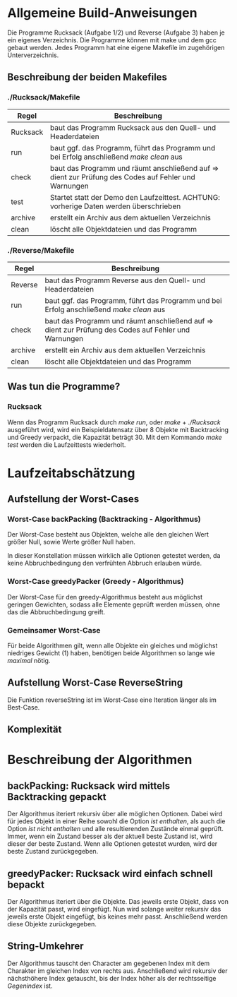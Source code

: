 # Allgemeine Build-Anweisungen
Die Programme Rucksack (Aufgabe 1/2) und Reverse (Aufgabe 3) haben je ein eigenes Verzeichnis.
Die Programme können mit make und dem gcc gebaut werden. Jedes Programm hat eine eigene Makefile im zugehörigen Unterverzeichnis.


## Beschreibung der beiden Makefiles
### ./Rucksack/Makefile
|Regel|Beschreibung|
|---|---|
|Rucksack| baut das Programm Rucksack aus den Quell- und Headerdateien|
|run|baut ggf. das Programm, führt das Programm und bei Erfolg anschließend _make clean_ aus|
|check|baut das Programm und räumt anschließend auf => dient zur Prüfung des Codes auf Fehler und Warnungen|
|test| Startet statt der Demo den Laufzeittest. ACHTUNG: vorherige Daten werden überschrieben
|archive|erstellt ein Archiv aus dem aktuellen Verzeichnis|
|clean|löscht alle Objektdateien und das Programm|

### ./Reverse/Makefile
|Regel|Beschreibung|
|---|---|
|Reverse| baut das Programm Reverse aus den Quell- und Headerdateien|
|run|baut ggf. das Programm, führt das Programm und bei Erfolg anschließend _make clean_ aus|
|check|baut das Programm und räumt anschließend auf => dient zur Prüfung des Codes auf Fehler und Warnungen|
|archive|erstellt ein Archiv aus dem aktuellen Verzeichnis|
|clean|löscht alle Objektdateien und das Programm|

## Was tun die Programme?
### Rucksack
Wenn das Programm Rucksack durch _make run_, oder _make_ + _./Rucksack_ ausgeführt wird, wird ein Beispieldatensatz über 8 Objekte mit Backtracking und Greedy verpackt, die Kapazität beträgt 30. Mit dem Kommando _make test_ werden die Laufzeittests wiederholt.

# Laufzeitabschätzung
## Aufstellung der Worst-Cases
### Worst-Case backPacking (Backtracking - Algorithmus)
Der Worst-Case besteht aus Objekten, welche alle den gleichen Wert größer Null, sowie Werte größer Null haben.

In dieser Konstellation müssen wirklich alle Optionen getestet werden, da keine Abbruchbedingung den verfrühten Abbruch erlauben würde.

### Worst-Case greedyPacker (Greedy - Algorithmus)
Der Worst-Case für den greedy-Algorithmus besteht aus möglichst geringen Gewichten, sodass alle Elemente geprüft werden müssen, ohne das die Abbruchbedingung greift.

### Gemeinsamer Worst-Case
Für beide Algorithmen gilt, wenn alle Objekte ein gleiches und möglichst niedriges Gewicht (1) haben, benötigen beide Algorithmen so lange wie *maximal* nötig.

## Aufstellung Worst-Case ReverseString
Die Funktion reverseString ist im Worst-Case eine Iteration länger als im Best-Case.

## Komplexität

# Beschreibung der Algorithmen
## backPacking: Rucksack wird mittels Backtracking gepackt
Der Algorithmus iteriert rekursiv über alle möglichen Optionen.
Dabei wird für jedes Objekt in einer Reihe sowohl die Option _ist enthalten_, als auch die Option _ist nicht enthalten_ und alle resultierenden Zustände einmal geprüft. Immer, wenn ein Zustand besser als der aktuell beste Zustand ist, wird dieser der beste Zustand.
Wenn alle Optionen getestet wurden, wird der beste Zustand zurückgegeben.

## greedyPacker: Rucksack wird einfach schnell bepackt
Der Algorithmus iteriert über die Objekte. Das jeweils erste Objekt, dass von der Kapazität passt, wird eingefügt. Nun wird solange weiter rekursiv das jeweils erste Objekt eingefügt, bis keines mehr passt. Anschließend werden diese Objekte zurückgegeben.

## String-Umkehrer
Der Algorithmus tauscht den Character am gegebenen Index mit dem Charakter im gleichen Index von rechts aus. Anschließend wird rekursiv der nächsthöhere Index getauscht, bis der Index höher als der rechtsseitige _Gegenindex_ ist.